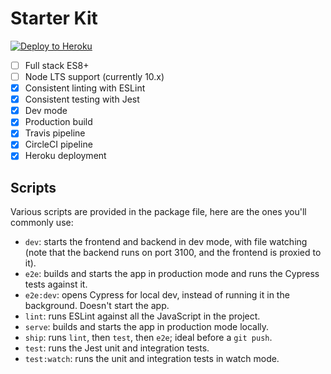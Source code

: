 Starter Kit
===========

[![Deploy to Heroku](https://www.herokucdn.com/deploy/button.svg)](https://heroku.com/deploy)

 - [ ] Full stack ES8+
 - [ ] Node LTS support (currently 10.x)
 - [x] Consistent linting with ESLint
 - [x] Consistent testing with Jest
 - [x] Dev mode
 - [x] Production build
 - [x] Travis pipeline
 - [x] CircleCI pipeline
 - [x] Heroku deployment

Scripts
-------

Various scripts are provided in the package file, here are the ones you'll commonly use:

 - `dev`: starts the frontend and backend in dev mode, with file watching (note that the backend runs on port 3100, and the frontend is proxied to it).
 - `e2e`: builds and starts the app in production mode and runs the Cypress tests against it.
 - `e2e:dev`: opens Cypress for local dev, instead of running it in the background. Doesn't start the app.
 - `lint`: runs ESLint against all the JavaScript in the project.
 - `serve`: builds and starts the app in production mode locally.
 - `ship`: runs `lint`, then `test`, then `e2e`; ideal before a `git push`.
 - `test`: runs the Jest unit and integration tests.
 - `test:watch`: runs the unit and integration tests in watch mode.
